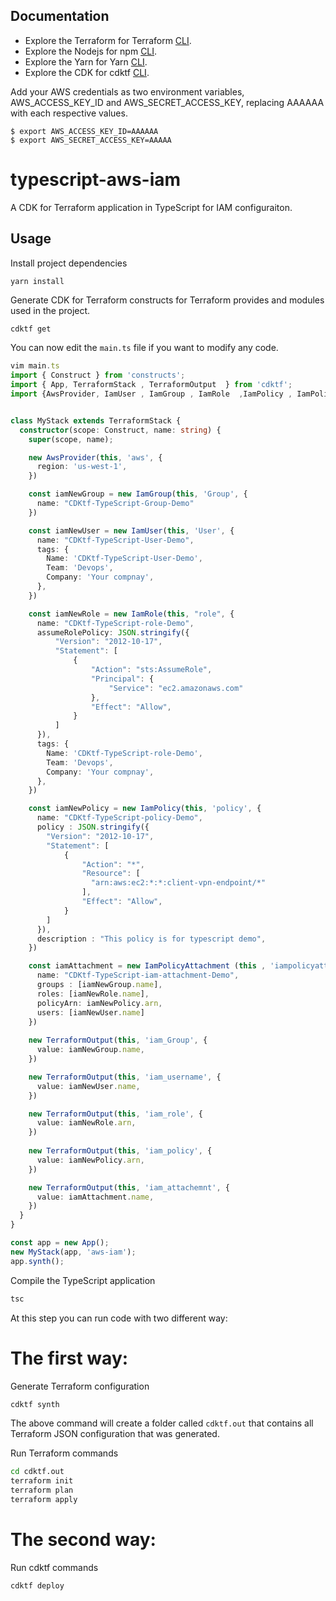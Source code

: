 ## Documentation

* Explore the Terraform for Terraform [CLI](https://www.terraform.io/downloads.html).
* Explore the Nodejs for npm [CLI](https://nodejs.org/en/).
* Explore the Yarn for Yarn [CLI](https://classic.yarnpkg.com/en/docs/install#debian-stable).
* Explore the CDK for cdktf [CLI](https://github.com/hashicorp/terraform-cdk/blob/main/docs/cli-commands.md).


Add your AWS credentials as two environment variables, AWS_ACCESS_KEY_ID and AWS_SECRET_ACCESS_KEY, replacing AAAAAA with each respective values.
```shell
$ export AWS_ACCESS_KEY_ID=AAAAAA
$ export AWS_SECRET_ACCESS_KEY=AAAAA
```

# typescript-aws-iam

A CDK for Terraform application in TypeScript for IAM configuraiton.

## Usage

Install project dependencies

```shell
yarn install
```

Generate CDK for Terraform constructs for Terraform provides and modules used in the project.

```bash
cdktf get
```

You can now edit the `main.ts` file if you want to modify any code.

```typescript
vim main.ts
import { Construct } from 'constructs';
import { App, TerraformStack , TerraformOutput  } from 'cdktf';
import {AwsProvider, IamUser , IamGroup , IamRole  ,IamPolicy , IamPolicyAttachment} from "./.gen/providers/aws/";


class MyStack extends TerraformStack {
  constructor(scope: Construct, name: string) {
    super(scope, name);

    new AwsProvider(this, 'aws', {
      region: 'us-west-1',
    })

    const iamNewGroup = new IamGroup(this, 'Group', {
      name: "CDKtf-TypeScript-Group-Demo"
    })

    const iamNewUser = new IamUser(this, 'User', {
      name: "CDKtf-TypeScript-User-Demo",
      tags: {
        Name: 'CDKtf-TypeScript-User-Demo',
        Team: 'Devops',
        Company: 'Your compnay',
      },
    })

    const iamNewRole = new IamRole(this, "role", {
      name: "CDKtf-TypeScript-role-Demo",
      assumeRolePolicy: JSON.stringify({
          "Version": "2012-10-17",
          "Statement": [
              {
                  "Action": "sts:AssumeRole",
                  "Principal": {
                      "Service": "ec2.amazonaws.com"
                  },
                  "Effect": "Allow",
              }
          ]
      }),
      tags: {
        Name: 'CDKtf-TypeScript-role-Demo',
        Team: 'Devops',
        Company: 'Your compnay',
      },
    })

    const iamNewPolicy = new IamPolicy(this, 'policy', {
      name: "CDKtf-TypeScript-policy-Demo",
      policy : JSON.stringify({
        "Version": "2012-10-17",
        "Statement": [
            {
                "Action": "*",
                "Resource": [
                  "arn:aws:ec2:*:*:client-vpn-endpoint/*"
                ],
                "Effect": "Allow",
            }
        ]
      }),    
      description : "This policy is for typescript demo",
    })

    const iamAttachment = new IamPolicyAttachment (this , 'iampolicyattachement',{
      name: "CDKtf-TypeScript-iam-attachment-Demo",
      groups : [iamNewGroup.name],
      roles: [iamNewRole.name],
      policyArn: iamNewPolicy.arn,
      users: [iamNewUser.name]
    })
    
    new TerraformOutput(this, 'iam_Group', {
      value: iamNewGroup.name,
    })

    new TerraformOutput(this, 'iam_username', {
      value: iamNewUser.name,
    })

    new TerraformOutput(this, 'iam_role', {
      value: iamNewRole.arn,
    })
  
    new TerraformOutput(this, 'iam_policy', {
      value: iamNewPolicy.arn,
    })

    new TerraformOutput(this, 'iam_attachemnt', {
      value: iamAttachment.name,
    })
  }
}

const app = new App();
new MyStack(app, 'aws-iam');
app.synth();
```

Compile the TypeScript application

```bash
tsc
```
At this step you can run code with two different way:

# The first way:

Generate Terraform configuration

```bash
cdktf synth
```

The above command will create a folder called `cdktf.out` that contains all Terraform JSON configuration that was generated.

Run Terraform commands

```bash
cd cdktf.out
terraform init
terraform plan
terraform apply
```

# The second way:

Run cdktf commands

```bash
cdktf deploy
```
